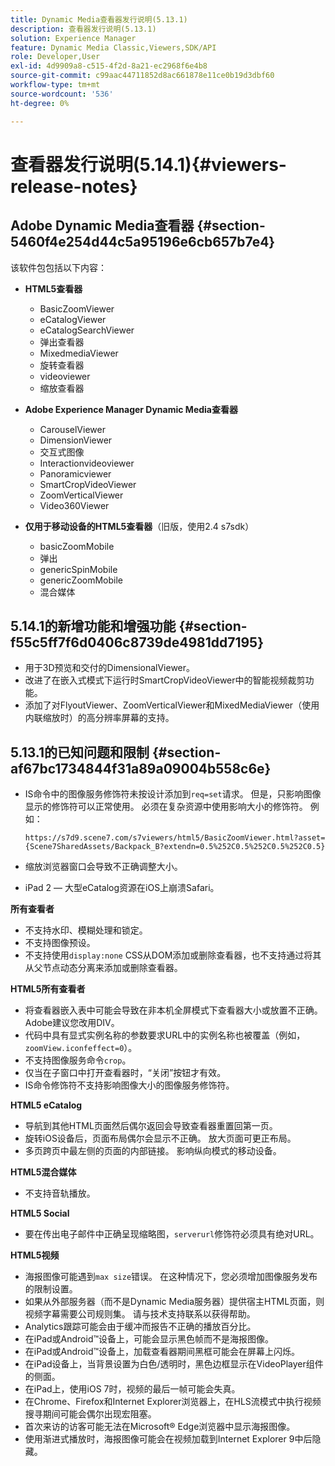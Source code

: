 ```yaml
---
title: Dynamic Media查看器发行说明(5.13.1)
description: 查看器发行说明(5.13.1)
solution: Experience Manager
feature: Dynamic Media Classic,Viewers,SDK/API
role: Developer,User
exl-id: 4d9909a8-c515-4f2d-8a21-ec2968f6e4b8
source-git-commit: c99aac44711852d8ac661878e11ce0b19d3dbf60
workflow-type: tm+mt
source-wordcount: '536'
ht-degree: 0%

---
```


# 查看器发行说明(5.14.1){#viewers-release-notes}

## Adobe Dynamic Media查看器 {#section-5460f4e254d44c5a95196e6cb657b7e4}

该软件包包括以下内容：

* **HTML5查看器**

   * BasicZoomViewer
   * eCatalogViewer
   * eCatalogSearchViewer
   * 弹出查看器
   * MixedmediaViewer
   * 旋转查看器
   * videoviewer
   * 缩放查看器

* **Adobe Experience Manager Dynamic Media查看器**

   * CarouselViewer
   * DimensionViewer
   * 交互式图像
   * Interactionvideoviewer
   * Panoramicviewer
   * SmartCropVideoViewer
   * ZoomVerticalViewer
   * Video360Viewer

* **仅用于移动设备的HTML5查看器**（旧版，使用2.4 s7sdk）

   * basicZoomMobile
   * 弹出
   * genericSpinMobile
   * genericZoomMobile
   * 混合媒体

## 5.14.1的新增功能和增强功能 {#section-f55c5ff7f6d0406c8739de4981dd7195}

* 用于3D预览和交付的DimensionalViewer。
* 改进了在嵌入式模式下运行时SmartCropVideoViewer中的智能视频裁剪功能。
* 添加了对FlyoutViewer、ZoomVerticalViewer和MixedMediaViewer（使用内联缩放时）的高分辨率屏幕的支持。

## 5.13.1的已知问题和限制 {#section-af67bc1734844f31a89a09004b558c6e}

* IS命令中的图像服务修饰符未按设计添加到`req=set`请求。 但是，只影响图像显示的修饰符可以正常使用。 必须在复杂资源中使用影响大小的修饰符。 例如：

  `https://s7d9.scene7.com/s7viewers/html5/BasicZoomViewer.html?asset= {Scene7SharedAssets/Backpack_B?extendn=0.5%252C0.5%252C0.5%252C0.5}`

* 缩放浏览器窗口会导致不正确调整大小。
* iPad 2 — 大型eCatalog资源在iOS上崩溃Safari。

**所有查看者**

* 不支持水印、模糊处理和锁定。
* 不支持图像预设。
* 不支持使用`display:none` CSS从DOM添加或删除查看器，也不支持通过将其从父节点动态分离来添加或删除查看器。

**HTML5所有查看者**

* 将查看器嵌入表中可能会导致在非本机全屏模式下查看器大小或放置不正确。 Adobe建议您改用DIV。
* 代码中具有显式实例名称的参数要求URL中的实例名称也被覆盖（例如，`zoomView.iconfeffect=0`）。
* 不支持图像服务命令`crop`。
* 仅当在子窗口中打开查看器时，“关闭”按钮才有效。
* IS命令修饰符不支持影响图像大小的图像服务修饰符。

**HTML5 eCatalog**

* 导航到其他HTML页面然后偶尔返回会导致查看器重置回第一页。
* 旋转iOS设备后，页面布局偶尔会显示不正确。 放大页面可更正布局。
* 多页跨页中最左侧的页面的内部链接。 影响纵向模式的移动设备。

**HTML5混合媒体**

* 不支持音轨播放。

**HTML5 Social**

* 要在传出电子邮件中正确呈现缩略图，`serverurl`修饰符必须具有绝对URL。

**HTML5视频**

* 海报图像可能遇到`max size`错误。 在这种情况下，您必须增加图像服务发布的限制设置。
* 如果从外部服务器（而不是Dynamic Media服务器）提供宿主HTML页面，则视频字幕需要公司规则集。 请与技术支持联系以获得帮助。
* Analytics跟踪可能会由于缓冲而报告不正确的播放百分比。
* 在iPad或Android™设备上，可能会显示黑色帧而不是海报图像。
* 在iPad或Android™设备上，加载查看器期间黑框可能会在屏幕上闪烁。
* 在iPad设备上，当背景设置为白色/透明时，黑色边框显示在VideoPlayer组件的侧面。
* 在iPad上，使用iOS 7时，视频的最后一帧可能会失真。
* 在Chrome、Firefox和Internet Explorer浏览器上，在HLS流模式中执行视频搜寻期间可能会偶尔出现宏阻塞。
* 首次来访的访客可能无法在Microsoft® Edge浏览器中显示海报图像。
* 使用渐进式播放时，海报图像可能会在视频加载到Internet Explorer 9中后隐藏。
